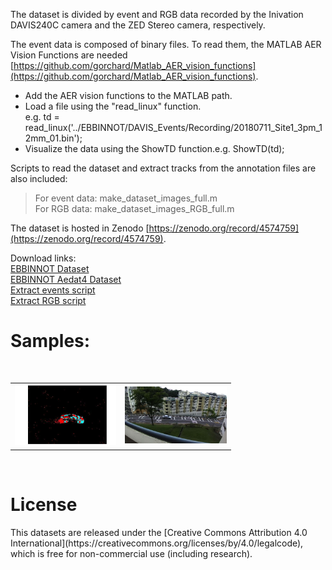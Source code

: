 <!--
.. title: dataset
.. slug: dataset
.. date: 2021-02-05 10:59:23 UTC+08:00
.. tags: 
.. category: 
.. link: 
.. description: 
.. type: text
-->

The dataset is divided by event and RGB data recorded by the Inivation DAVIS240C camera and the ZED Stereo camera, respectively.

The event data is composed of binary files. To read them, the MATLAB AER Vision Functions are needed 
[https://github.com/gorchard/Matlab_AER_vision_functions](https://github.com/gorchard/Matlab_AER_vision_functions).

<ul>
    <li>Add the AER vision functions to the MATLAB path.</li>
    <li>Load a file using the "read_linux" function.<br> e.g. td = read_linux('../EBBINNOT/DAVIS_Events/Recording/20180711_Site1_3pm_12mm_01.bin'); </li>
    <li>Visualize the data using the ShowTD function.e.g. ShowTD(td);</li>
</ul>


Scripts to read the dataset and extract tracks from the annotation files are also included:
>For event data: make_dataset_images_full.m<br>
>For RGB data: make_dataset_images_RGB_full.m

The dataset is hosted in Zenodo [https://zenodo.org/record/4574759](https://zenodo.org/record/4574759).

Download links:
<br><a href="https://zenodo.org/record/4574759/files/EBBINNOT.zip?download=1">EBBINNOT Dataset</a>
<br><a href="https://zenodo.org/record/4574759/files/EBBINNOT_AEDAT4.zip?download=1">EBBINNOT Aedat4 Dataset</a>
<br><a href="https://zenodo.org/record/4574759/files/make_dataset_images_full.m?download=1">Extract events script</a>               
<a href="https://zenodo.org/record/4574759/files/make_dataset_images_RGB_full.m?download=1">Extract RGB script</a>

<h1>Samples:</h1>
<table style="width:70%">
  <tr>
    <td align=left><img src="/images/Dataset/event_Ebbinnot.jpg" width="500"/></td> 
    <td align=right><img src="/images/Dataset/frame2256.jpg"  width="500"/></td>
  </tr>
</table>
<br />  

<h1>License</h1>
This datasets are released under the [Creative Commons Attribution 4.0 International](https://creativecommons.org/licenses/by/4.0/legalcode), which is free for non-commercial use (including research).
